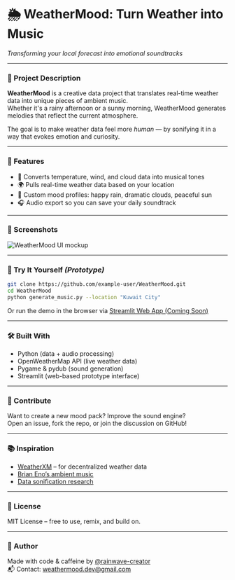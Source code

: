 # 🌦️ WeatherMood: Turn Weather into Music  
*Transforming your local forecast into emotional soundtracks*

---

### 📌 Project Description

**WeatherMood** is a creative data project that translates real-time weather data into unique pieces of ambient music.  
Whether it's a rainy afternoon or a sunny morning, WeatherMood generates melodies that reflect the current atmosphere.

The goal is to make weather data feel more *human* — by sonifying it in a way that evokes emotion and curiosity.

---

### 🚀 Features

- 🎵 Converts temperature, wind, and cloud data into musical tones
- 🌍 Pulls real-time weather data based on your location
- 🧠 Custom mood profiles: happy rain, dramatic clouds, peaceful sun
- 🎧 Audio export so you can save your daily soundtrack

---

### 📸 Screenshots

![WeatherMood UI mockup](https://via.placeholder.com/600x300.png?text=WeatherMood+UI+Mockup)

---

### 🧪 Try It Yourself *(Prototype)*

```bash
git clone https://github.com/example-user/WeatherMood.git
cd WeatherMood
python generate_music.py --location "Kuwait City"
```

Or run the demo in the browser via [Streamlit Web App (Coming Soon)]()

---

### 🛠️ Built With

- Python (data + audio processing)
- OpenWeatherMap API (live weather data)
- Pygame & pydub (sound generation)
- Streamlit (web-based prototype interface)

---

### 🤝 Contribute

Want to create a new mood pack? Improve the sound engine?  
Open an issue, fork the repo, or join the discussion on GitHub!

---

### 📚 Inspiration

- [WeatherXM](https://weatherxm.network/) – for decentralized weather data  
- [Brian Eno’s ambient music](https://en.wikipedia.org/wiki/Brian_Eno)  
- [Data sonification research](https://www.nature.com/articles/d41586-023-00382-4)

---

### 📄 License

MIT License – free to use, remix, and build on.

---

### 👤 Author

Made with code & caffeine by [@rainwave-creator](https://github.com/rainwave-creator)  
📬 Contact: weathermood.dev@gmail.com
